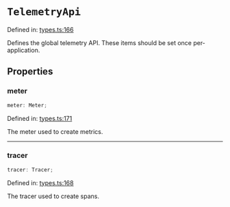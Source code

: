 # `TelemetryApi`

Defined in: [types.ts:166](https://github.com/adobe/commerce-integration-starter-kit/blob/d331e59f0d2bdbb84c234c4a5a46f01bc1fa0c09/packages/aio-lib-telemetry/source/types.ts#L166)

Defines the global telemetry API. These items should be set once per-application.

## Properties

### meter

```ts
meter: Meter;
```

Defined in: [types.ts:171](https://github.com/adobe/commerce-integration-starter-kit/blob/d331e59f0d2bdbb84c234c4a5a46f01bc1fa0c09/packages/aio-lib-telemetry/source/types.ts#L171)

The meter used to create metrics.

---

### tracer

```ts
tracer: Tracer;
```

Defined in: [types.ts:168](https://github.com/adobe/commerce-integration-starter-kit/blob/d331e59f0d2bdbb84c234c4a5a46f01bc1fa0c09/packages/aio-lib-telemetry/source/types.ts#L168)

The tracer used to create spans.
